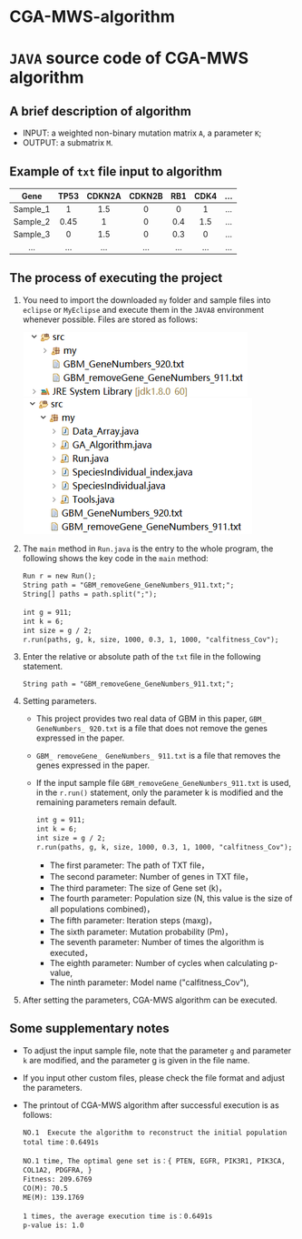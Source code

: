 # CGA-MWS-algorithm

# `JAVA` source code of CGA-MWS algorithm 

## A brief description of algorithm

* INPUT: a weighted non-binary mutation matrix `A`, a parameter `K`;
* OUTPUT: a submatrix `M`.

## Example of `txt` file input to algorithm

| Gene | TP53 | CDKN2A | CDKN2B| RB1 | CDK4| … |
| :--: | :--: | :--: | :--: | :--: | :--: | :--: |
| Sample_1 | 1 | 1.5 | 0 | 0 | 1 | … |
| Sample_2 | 0.45 | 1 | 0 | 0.4 | 1.5 | … |
| Sample_3 | 0 | 1.5 | 0 | 0.3 | 0 | … |
| … | … | … | … | … | … | … |

## The process of executing the project

1. You need to import the downloaded `my` folder and sample files into `eclipse` or `MyEclipse` and execute them in the `JAVA8` environment whenever possible. Files are stored as follows:</br>

   ![image](Resource_storage_display-1.png)
   ![image](Resource_storage_display-2.png)
   
2. The `main` method in `Run.java` is the entry to the whole program, the following shows the key code in the `main` method:
  
       Run r = new Run();
       String path = "GBM_removeGene_GeneNumbers_911.txt;";
       String[] paths = path.split(";");
        
       int g = 911;
       int k = 6;
       int size = g / 2;
       r.run(paths, g, k, size, 1000, 0.3, 1, 1000, "calfitness_Cov");
   

3. Enter the relative or absolute path of the `txt` file in the following statement.

       String path = "GBM_removeGene_GeneNumbers_911.txt;";
   
4. Setting parameters.
   * This project provides two real data of GBM in this paper, `GBM_ GeneNumbers_ 920.txt` is a file that does not remove the genes expressed in the paper.
   * `GBM_ removeGene_ GeneNumbers_ 911.txt` is a file that removes the genes expressed in the paper.
   * If the input sample file `GBM_removeGene_GeneNumbers_911.txt` is used, in the `r.run()` statement, only the parameter k is modified and the remaining parameters remain default.
   
         int g = 911;
         int k = 6;
         int size = g / 2;
         r.run(paths, g, k, size, 1000, 0.3, 1, 1000, "calfitness_Cov");
 
     * The first   parameter:  The path of TXT file，
     * The second  parameter:  Number of genes in TXT file，
     * The third   parameter:  The size of Gene set (k)，
     * The fourth  parameter:  Population size (N, this value is the size of all populations combined)，
     * The fifth   parameter:  Iteration steps (maxg)，
     * The sixth   parameter:  Mutation probability (Pm)，
     * The seventh parameter:  Number of times the algorithm is executed，
     * The eighth  parameter:  Number of cycles when calculating p-value,
     * The ninth   parameter:  Model name ("calfitness_Cov"),

5. After setting the parameters, CGA-MWS algorithm can be executed.

## Some supplementary notes

* To adjust the input sample file, note that the parameter `g` and parameter `k` are modified, and the parameter g is given in the file name.
* If you input other custom files, please check the file format and adjust the parameters.
* The printout of CGA-MWS algorithm after successful execution is as follows:

      NO.1  Execute the algorithm to reconstruct the initial population
      total time：0.6491s

      NO.1 time, The optimal gene set is：{ PTEN, EGFR, PIK3R1, PIK3CA, COL1A2, PDGFRA, }
      Fitness: 209.6769
      CO(M): 70.5
      ME(M): 139.1769

      1 times, the average execution time is：0.6491s
      p-value is: 1.0


